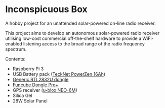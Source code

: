 # Inconspicuous Box

A hobby project for an unattended solar-powered on-line radio receiver.

This project aims to develop an autonomous solar-powered radio receiver utilising low-cost commercial off-the-shelf hardware to provide a WiFi-enabled listening access to the broad range of the radio frequency spectrum.

Contents:
  * Raspberry Pi 3
  * USB Battery pack ([TeckNet PowerZen 16Ah](https://www.amazon.co.uk/gp/product/B00FAU7ZB2))
  * [Generic RTL2832U dongle](http://drm.sourceforge.net/wiki/index.php/RTL2832U_Guidance)
  * [Funcube Dongle Pro+](http://www.funcubedongle.com/)
  * GPS receiver ([u-blox NEO-6M](https://www.u-blox.com/en/product/neo-6-series))
  * Silica Gel
  * 28W Solar Panel
